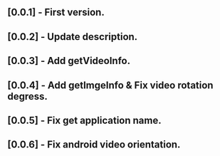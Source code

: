 ## [0.0.1] - First version.
## [0.0.2] - Update description.
## [0.0.3] - Add getVideoInfo.
## [0.0.4] - Add getImgeInfo & Fix video rotation degress.
## [0.0.5] - Fix get application name.
## [0.0.6] - Fix android video orientation.
